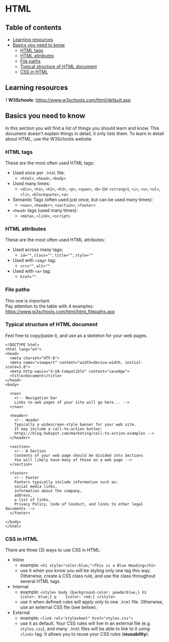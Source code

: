# HTML

## Table of contents

* [Learning resources](#learning-resources)
* [Basics you need to know](#basics-you-need-to-know)
  * [HTML tags](#html-tags)
  * [HTML attributes](#html-attributes)
  * [File paths](#file-paths)
  * [Typical structure of HTML document](#typical-structure-of-html-document)
  * [CSS in HTML](#css-in-html)
  

## Learning resources

1 **W3Schools**: https://www.w3schools.com/html/default.asp  


## Basics you need to know

In this section you will find a list of things you should learn and know. This document doesn't explain things in detail, it only lists them. To learn in detail about HTML, use the W3Schools website.

### HTML tags

These are the most often used HTML tags:  

* Used once per `.html` file: 
  * `<html>`, `<head>`, `<body>`  
* Used many times: 
  * `<div>`, `<h1>`, `<h2>`, `<h3>`, `<p>`, `<span>`, `<b>` (or `<strong>`), `<i>`, `<u>`, `<ul>`, `<li>`, `<blockquote>`, `<a>`  
* Semantic Tags (often used just once, but can be used many times): 
  * `<nav>`, `<header>`, `<section>`, `<footer>`  
* `<head>` tags (used many times):  
  * `<meta>`, `<link>`, `<script>`
  

### HTML attributes

These are the most often used HTML attributes:  

* Used across many tags:
  * `id=""`, `class=""`, `title=""`, `style=""` 
* Used with `<img`> tag:  
  * `src=""`, `alt=""` 
* Used with `<a>` tag:  
  * `href=""`  
  
  
### File paths

This one is important.  
Pay attention to the table with 4 examples: https://www.w3schools.com/html/html_filepaths.asp


### Typical structure of HTML document

Feel free to copy/paste it, and use as a skeleton for your web pages.   

```
<!DOCTYPE html>
<html lang="en">
<head>
  <meta charset="UTF-8">
  <meta name="viewport" content="width=device-width, initial-scale=1.0">
  <meta http-equiv="X-UA-Compatible" content="ie=edge">
  <title>Document</title>
</head>
<body>

  <nav>
    <!-- Navigation bar
    Links to web pages of your site will go here... -->
  </nav>
  
  <header>
    <!-- Header
    Typically a widescreen-style banner for your web site.
    It may include a call-to-action button:
    https://blog.hubspot.com/marketing/call-to-action-examples -->
  </header>
  
  <section>
    <!-- A Section
    Contents of your web page should be divided into Sections
    You will likely have many of those on a web page -->
  </section>
  
  <footer>
    <!-- Footer
    Footers typically include information such as:
    social media links,
    information about the company,
    address,
    a list of links,
    Privacy Policy, Code of Conduct, and links to other legal documents -->
  </footer>
  
</body>
</html>
```

### CSS in HTML
 
There are three (3) ways to use CSS in HTML:  
 
* Inline
  * example: `<h1 style="color:blue;">This is a Blue Heading</h1>`
  * use it when you know you will be styling only one tag this way. Otherwise, create a CSS class rule, and use the class throughout several HTML tags.
* Internal
  * example: ```<style>
    body {background-color: powderblue;}
    h1   {color: blue;}
    p    {color: red;}
    </style>```
  * use it when defined rules will apply only to one `.html` file. Otherwise, use an external CSS file (see below).
* External
  * example: `<link rel="stylesheet" href="styles.css">`
  * use it as default. Your CSS rules will live in an external file (e.g. `styles.css`), and many `.html` files will be able to link to it using `<link>` tag. It allows you to reuse your CSS rules (**reusability**).
   
   
   
